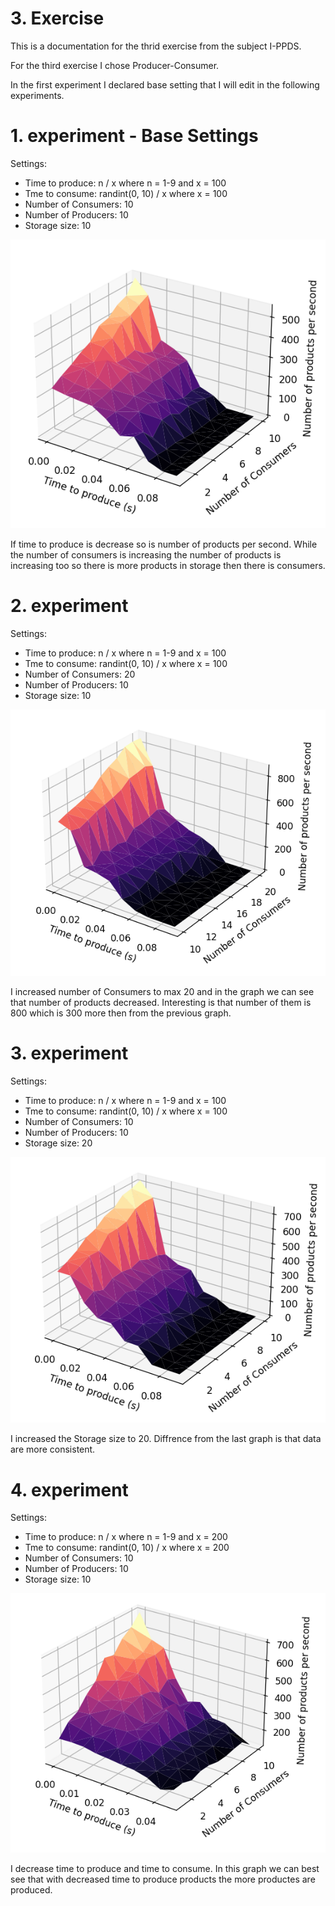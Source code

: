 # 3. Exercise
This is a documentation for the thrid exercise from the subject I-PPDS.

For the third exercise I chose Producer-Consumer.

In the first experiment I declared base setting that I will edit in the following experiments.

# 1. experiment - Base Settings
Settings:
-   Time to produce: n / x where n = 1-9 and x = 100
-   Tme to consume: randint(0, 10) / x where x = 100
-   Number of Consumers: 10
-   Number of Producers: 10
-   Storage size: 10

![Bad Release](https://raw.githubusercontent.com/Rokulus/I-PPDS_Procka/03/images/base_setting.png)

If time to produce is decrease so is number of products per second. While the number of consumers is increasing the number of products is increasing too so there is more products in storage then there is consumers.

# 2. experiment
Settings:
-   Time to produce: n / x where n = 1-9 and x = 100
-   Tme to consume: randint(0, 10) / x where x = 100
-   Number of Consumers: 20
-   Number of Producers: 10
-   Storage size: 10

![Bad Release](https://raw.githubusercontent.com/Rokulus/I-PPDS_Procka/03/images/experiment2.png)

I increased number of Consumers to max 20 and in the graph we can see that number of products decreased. Interesting is that number of them is 800 which is 300 more then from the previous graph.

# 3. experiment
Settings:
-   Time to produce: n / x where n = 1-9 and x = 100
-   Tme to consume: randint(0, 10) / x where x = 100
-   Number of Consumers: 10
-   Number of Producers: 10
-   Storage size: 20

![Bad Release](https://raw.githubusercontent.com/Rokulus/I-PPDS_Procka/03/images/experiment3.png)

I increased the Storage size to 20. Diffrence from the last graph is that data are more consistent.

# 4. experiment
Settings:
-   Time to produce: n / x where n = 1-9 and x = 200
-   Tme to consume: randint(0, 10) / x where x = 200
-   Number of Consumers: 10
-   Number of Producers: 10
-   Storage size: 10

![Bad Release](https://raw.githubusercontent.com/Rokulus/I-PPDS_Procka/03/images/experiment4.png)

I decrease time to produce and time to consume. In this graph we can best see that with decreased time to produce products the more productes are produced.
